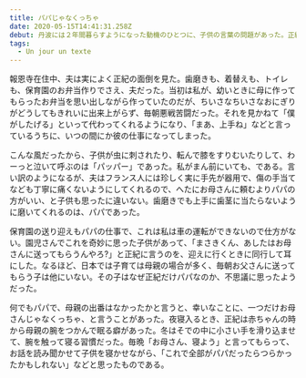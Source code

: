 ```yaml
---
title: パパじゃなくっちゃ
date: 2020-05-15T14:41:31.258Z
debut: 丹波には２年間暮らすようになった動機のひとつに、子供の言葉の問題があった。正紀がパリで生まれたとき、フランス人の夫と私は赤ん坊にフランス語で話しかけていた。１歳を過ぎて、フランス語の片言が操れるようになった頃、さてそろそろ日本語も、と意識して話すようにしたが、正紀は大変な拒絶反応であった。
tags:
  - Un jour un texte
---
```

報恩寺在住中、夫は実によく正紀の面倒を見た。歯磨きも、着替えも、トイレも、保育園のお弁当作りでさえ、夫だった。当初は私が、幼いときに母に作ってもらったお弁当を思い出しながら作っていたのだが、ちいさなちいさなおにぎりがどうしてもきれいに出来上がらず、毎朝悪戦苦闘だった。それを見かねて「僕がしたげる」といって代わってくれるようになり、「まあ、上手ね」などと言っているうちに、いつの間にか彼の仕事になってしまった。

こんな風だったから、子供が虫に刺されたり、転んで膝をすりむいたりして、わーっと泣いて呼ぶのは「パッパー」であった。私がまん前にいても、である。言い訳のようになるが、夫はフランス人には珍しく実に手先が器用で、傷の手当てなども丁寧に痛くないようにしてくれるので、へたにお母さんに頼むよりパパの方がいい、と子供も思ったに違いない。歯磨きでも上手に歯茎に当たらないように磨いてくれるのは、パパであった。

保育園の送り迎えもパパの仕事で、これは私は車の運転ができないので仕方がない。園児さんでこれを奇妙に思った子供があって、「まさきくん、あしたはお母さんに送ってもらうんやろ?」と正紀に言うのを、迎えに行くときに同行して耳にした。なるほど、日本では子育ては母親の場合が多く、毎朝お父さんに送ってもらう子は他にいない。その子はなぜ正紀だけパパなのか、不思議に思ったようだった。

何でもパパで、母親の出番はなかったかと言うと、幸いなことに、一つだけお母さんじゃなくっちゃ、と言うことがあった。夜寝入るとき、正紀は赤ちゃんの時から母親の腕をつかんで眠る癖があった。冬はそでの中に小さい手を滑り込ませて、腕を触って寝る習慣だった。毎晩「お母さん、寝よう」と言ってもらって、お話を読み聞かせて子供を寝かせながら、「これで全部がパパだったらつらかったかもしれない」などと思ったものである。